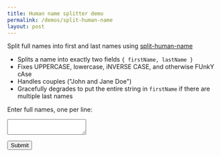 ```yaml
---
title: Human name splitter demo
permalink: /demos/split-human-name
layout: post
---
```

Split full names into first and last names using [split-human-name](https://npmjs.com/package/split-human-name)

- Splits a name into exactly two fields `{ firstName, lastName }`
- Fixes UPPERCASE, lowercase, iNVERSE CASE, and otherwise FUnkY cAse
- Handles couples ("John and Jane Doe")
- Gracefully degrades to put the entire string in `firstName` if there are multiple last names

<form action="https://us-central1-demos-220218.cloudfunctions.net/split-human-name" method="POST">
    <p>Enter full names, one per line:</p>
    <p><textarea name="names" required></textarea></p>
    <p><button type="submit" class="button">Submit</button></p>
</form>
